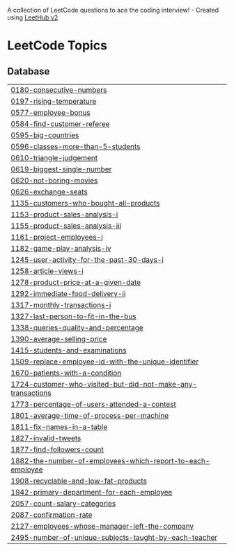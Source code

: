 A collection of LeetCode questions to ace the coding interview! - Created using [LeetHub v2](https://github.com/arunbhardwaj/LeetHub-2.0)
<!---LeetCode Topics Start-->
# LeetCode Topics
## Database
|  |
| ------- |
| [0180-consecutive-numbers](https://github.com/Almeerakhan/leetcode/tree/master/0180-consecutive-numbers) |
| [0197-rising-temperature](https://github.com/Almeerakhan/leetcode/tree/master/0197-rising-temperature) |
| [0577-employee-bonus](https://github.com/Almeerakhan/leetcode/tree/master/0577-employee-bonus) |
| [0584-find-customer-referee](https://github.com/Almeerakhan/leetcode/tree/master/0584-find-customer-referee) |
| [0595-big-countries](https://github.com/Almeerakhan/leetcode/tree/master/0595-big-countries) |
| [0596-classes-more-than-5-students](https://github.com/Almeerakhan/leetcode/tree/master/0596-classes-more-than-5-students) |
| [0610-triangle-judgement](https://github.com/Almeerakhan/leetcode/tree/master/0610-triangle-judgement) |
| [0619-biggest-single-number](https://github.com/Almeerakhan/leetcode/tree/master/0619-biggest-single-number) |
| [0620-not-boring-movies](https://github.com/Almeerakhan/leetcode/tree/master/0620-not-boring-movies) |
| [0626-exchange-seats](https://github.com/Almeerakhan/leetcode/tree/master/0626-exchange-seats) |
| [1135-customers-who-bought-all-products](https://github.com/Almeerakhan/leetcode/tree/master/1135-customers-who-bought-all-products) |
| [1153-product-sales-analysis-i](https://github.com/Almeerakhan/leetcode/tree/master/1153-product-sales-analysis-i) |
| [1155-product-sales-analysis-iii](https://github.com/Almeerakhan/leetcode/tree/master/1155-product-sales-analysis-iii) |
| [1161-project-employees-i](https://github.com/Almeerakhan/leetcode/tree/master/1161-project-employees-i) |
| [1182-game-play-analysis-iv](https://github.com/Almeerakhan/leetcode/tree/master/1182-game-play-analysis-iv) |
| [1245-user-activity-for-the-past-30-days-i](https://github.com/Almeerakhan/leetcode/tree/master/1245-user-activity-for-the-past-30-days-i) |
| [1258-article-views-i](https://github.com/Almeerakhan/leetcode/tree/master/1258-article-views-i) |
| [1278-product-price-at-a-given-date](https://github.com/Almeerakhan/leetcode/tree/master/1278-product-price-at-a-given-date) |
| [1292-immediate-food-delivery-ii](https://github.com/Almeerakhan/leetcode/tree/master/1292-immediate-food-delivery-ii) |
| [1317-monthly-transactions-i](https://github.com/Almeerakhan/leetcode/tree/master/1317-monthly-transactions-i) |
| [1327-last-person-to-fit-in-the-bus](https://github.com/Almeerakhan/leetcode/tree/master/1327-last-person-to-fit-in-the-bus) |
| [1338-queries-quality-and-percentage](https://github.com/Almeerakhan/leetcode/tree/master/1338-queries-quality-and-percentage) |
| [1390-average-selling-price](https://github.com/Almeerakhan/leetcode/tree/master/1390-average-selling-price) |
| [1415-students-and-examinations](https://github.com/Almeerakhan/leetcode/tree/master/1415-students-and-examinations) |
| [1509-replace-employee-id-with-the-unique-identifier](https://github.com/Almeerakhan/leetcode/tree/master/1509-replace-employee-id-with-the-unique-identifier) |
| [1670-patients-with-a-condition](https://github.com/Almeerakhan/leetcode/tree/master/1670-patients-with-a-condition) |
| [1724-customer-who-visited-but-did-not-make-any-transactions](https://github.com/Almeerakhan/leetcode/tree/master/1724-customer-who-visited-but-did-not-make-any-transactions) |
| [1773-percentage-of-users-attended-a-contest](https://github.com/Almeerakhan/leetcode/tree/master/1773-percentage-of-users-attended-a-contest) |
| [1801-average-time-of-process-per-machine](https://github.com/Almeerakhan/leetcode/tree/master/1801-average-time-of-process-per-machine) |
| [1811-fix-names-in-a-table](https://github.com/Almeerakhan/leetcode/tree/master/1811-fix-names-in-a-table) |
| [1827-invalid-tweets](https://github.com/Almeerakhan/leetcode/tree/master/1827-invalid-tweets) |
| [1877-find-followers-count](https://github.com/Almeerakhan/leetcode/tree/master/1877-find-followers-count) |
| [1882-the-number-of-employees-which-report-to-each-employee](https://github.com/Almeerakhan/leetcode/tree/master/1882-the-number-of-employees-which-report-to-each-employee) |
| [1908-recyclable-and-low-fat-products](https://github.com/Almeerakhan/leetcode/tree/master/1908-recyclable-and-low-fat-products) |
| [1942-primary-department-for-each-employee](https://github.com/Almeerakhan/leetcode/tree/master/1942-primary-department-for-each-employee) |
| [2057-count-salary-categories](https://github.com/Almeerakhan/leetcode/tree/master/2057-count-salary-categories) |
| [2087-confirmation-rate](https://github.com/Almeerakhan/leetcode/tree/master/2087-confirmation-rate) |
| [2127-employees-whose-manager-left-the-company](https://github.com/Almeerakhan/leetcode/tree/master/2127-employees-whose-manager-left-the-company) |
| [2495-number-of-unique-subjects-taught-by-each-teacher](https://github.com/Almeerakhan/leetcode/tree/master/2495-number-of-unique-subjects-taught-by-each-teacher) |
<!---LeetCode Topics End-->